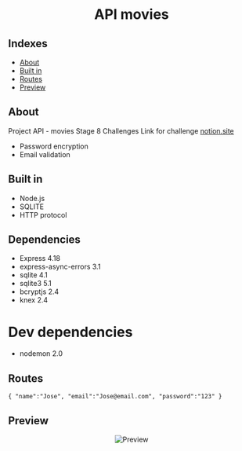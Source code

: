 <h1 align="center">API movies</h1>

## Indexes

- [About](#about)
- [Built in](#built_in)
- [Routes](#routes)
- [Preview](#preview)
  <br>

## About <a name="about"></a>

Project API - movies Stage 8
Challenges
Link for challenge [notion.site](https://efficient-sloth-d85.notion.site/Aplica-o-em-Node-57bd49ae77b3422fad74f8dde0d06fef)

- Password encryption
- Email validation

## Built in <a name="built_in"></a>

- Node.js
- SQLITE
- HTTP protocol

## Dependencies

- Express 4.18
- express-async-errors 3.1
- sqlite 4.1
- sqlite3 5.1
- bcryptjs 2.4
- knex 2.4

# Dev dependencies

- nodemon 2.0

## Routes <a name="routes"></a>

`{
	"name":"Jose",
	"email":"Jose@email.com",
	"password":"123"
}`

## Preview <a name="preview"></a>

<div align="center">
<img src="/nvl8/projeto2/imgs/Page1.png" alt="Preview"/>
</div>

